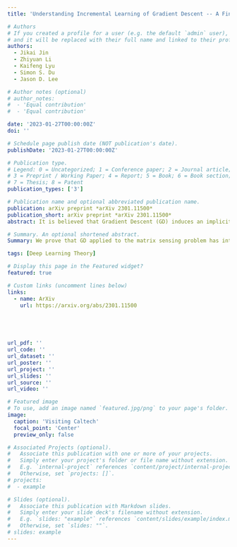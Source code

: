 ```yaml
---
title: 'Understanding Incremental Learning of Gradient Descent -- A Fine-grained Analysis of Matrix Sensing'

# Authors
# If you created a profile for a user (e.g. the default `admin` user), write the username (folder name) here
# and it will be replaced with their full name and linked to their profile.
authors:
  - Jikai Jin
  - Zhiyuan Li
  - Kaifeng Lyu
  - Simon S. Du
  - Jason D. Lee

# Author notes (optional)
# author_notes:
#  - 'Equal contribution'
#  - 'Equal contribution'

date: '2023-01-27T00:00:00Z'
doi: ''

# Schedule page publish date (NOT publication's date).
publishDate: '2023-01-27T00:00:00Z'

# Publication type.
# Legend: 0 = Uncategorized; 1 = Conference paper; 2 = Journal article;
# 3 = Preprint / Working Paper; 4 = Report; 5 = Book; 6 = Book section;
# 7 = Thesis; 8 = Patent
publication_types: ['3']

# Publication name and optional abbreviated publication name.
publication: arXiv preprint *arXiv 2301.11500*
publication_short: arXiv preprint *arXiv 2301.11500*
abstract: It is believed that Gradient Descent (GD) induces an implicit bias towards good generalization in training machine learning models. This paper provides a fine-grained analysis of the dynamics of GD for the matrix sensing problem, whose goal is to recover a low-rank ground-truth matrix from near-isotropic linear measurements. It is shown that GD with small initialization behaves similarly to the greedy low-rank learning heuristics (Li et al., 2020) and follows an incremental learning procedure (Gissin et al., 2019) -- GD sequentially learns solutions with increasing ranks until it recovers the ground truth matrix. Compared to existing works which only analyze the first learning phase for rank-1 solutions, our result provides characterizations for the whole learning process. Moreover, besides the over-parameterized regime that many prior works focused on, our analysis of the incremental learning procedure also applies to the under-parameterized regime. Finally, we conduct numerical experiments to confirm our theoretical findings.

# Summary. An optional shortened abstract.
Summary: We prove that GD applied to the matrix sensing problem has intriguing properties: with small initialization and early stopping, it follows an incremental/greedy low-rank learning procedure. This form of simplicity bias allows GD to recover the ground-truth, despite over-parameterization and non-convexity.

tags: [Deep Learning Theory]

# Display this page in the Featured widget?
featured: true

# Custom links (uncomment lines below)
links:
  - name: ArXiv
    url: https://arxiv.org/abs/2301.11500



  

url_pdf: ''
url_code: ''
url_dataset: ''
url_poster: ''
url_project: ''
url_slides: ''
url_source: ''
url_video: ''

# Featured image
# To use, add an image named `featured.jpg/png` to your page's folder.
image:
  caption: 'Visiting Caltech'
  focal_point: 'Center'
  preview_only: false

# Associated Projects (optional).
#   Associate this publication with one or more of your projects.
#   Simply enter your project's folder or file name without extension.
#   E.g. `internal-project` references `content/project/internal-project/index.md`.
#   Otherwise, set `projects: []`.
# projects:
#  - example

# Slides (optional).
#   Associate this publication with Markdown slides.
#   Simply enter your slide deck's filename without extension.
#   E.g. `slides: "example"` references `content/slides/example/index.md`.
#   Otherwise, set `slides: ""`.
# slides: example
---
```

